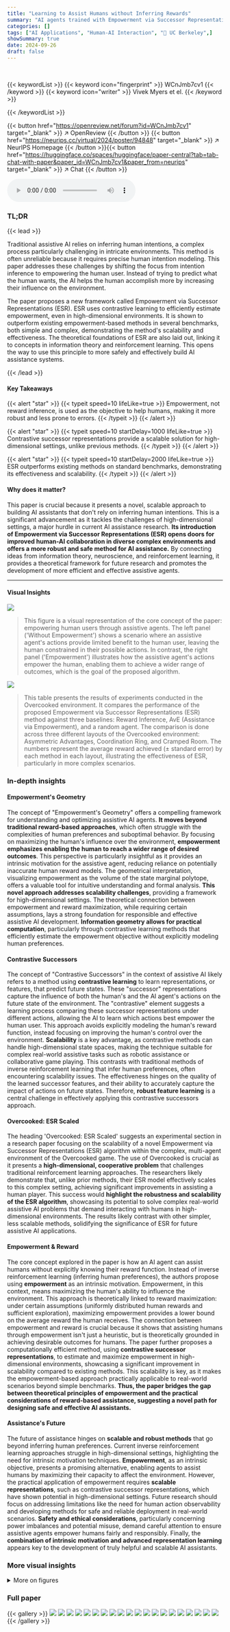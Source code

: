 ```yaml
---
title: "Learning to Assist Humans without Inferring Rewards"
summary: "AI agents trained with Empowerment via Successor Representations (ESR) empower humans by maximizing their control over environmental outcomes, eliminating the need for human intention inference, unlik..."
categories: []
tags: ["AI Applications", "Human-AI Interaction", "🏢 UC Berkeley",]
showSummary: true
date: 2024-09-26
draft: false
---
```


<br>

{{< keywordList >}}
{{< keyword icon="fingerprint" >}} WCnJmb7cv1 {{< /keyword >}}
{{< keyword icon="writer" >}} Vivek Myers et el. {{< /keyword >}}
 
{{< /keywordList >}}

{{< button href="https://openreview.net/forum?id=WCnJmb7cv1" target="_blank" >}}
↗ OpenReview
{{< /button >}}
{{< button href="https://neurips.cc/virtual/2024/poster/94848" target="_blank" >}}
↗ NeurIPS Homepage
{{< /button >}}{{< button href="https://huggingface.co/spaces/huggingface/paper-central?tab=tab-chat-with-paper&paper_id=WCnJmb7cv1&paper_from=neurips" target="_blank" >}}
↗ Chat
{{< /button >}}



<audio controls>
    <source src="https://ai-paper-reviewer.com/WCnJmb7cv1/podcast.wav" type="audio/wav">
    Your browser does not support the audio element.
</audio>


### TL;DR


{{< lead >}}

Traditional assistive AI relies on inferring human intentions, a complex process particularly challenging in intricate environments.  This method is often unreliable because it requires precise human intention modeling.  This paper addresses these challenges by shifting the focus from intention inference to empowering the human user.  Instead of trying to predict what the human wants, the AI helps the human accomplish more by increasing their influence on the environment. 

The paper proposes a new framework called Empowerment via Successor Representations (ESR).  ESR uses contrastive learning to efficiently estimate empowerment, even in high-dimensional environments. It is shown to outperform existing empowerment-based methods in several benchmarks, both simple and complex, demonstrating the method's scalability and effectiveness.  The theoretical foundations of ESR are also laid out, linking it to concepts in information theory and reinforcement learning.  This opens the way to use this principle to more safely and effectively build AI assistance systems.

{{< /lead >}}


#### Key Takeaways

{{< alert "star" >}}
{{< typeit speed=10 lifeLike=true >}} Empowerment, not reward inference, is used as the objective to help humans, making it more robust and less prone to errors. {{< /typeit >}}
{{< /alert >}}

{{< alert "star" >}}
{{< typeit speed=10 startDelay=1000 lifeLike=true >}} Contrastive successor representations provide a scalable solution for high-dimensional settings, unlike previous methods. {{< /typeit >}}
{{< /alert >}}

{{< alert "star" >}}
{{< typeit speed=10 startDelay=2000 lifeLike=true >}} ESR outperforms existing methods on standard benchmarks, demonstrating its effectiveness and scalability. {{< /typeit >}}
{{< /alert >}}

#### Why does it matter?
This paper is crucial because it presents a novel, scalable approach to building AI assistants that don't rely on inferring human intentions. This is a significant advancement as it tackles the challenges of high-dimensional settings, a major hurdle in current AI assistance research.  **Its introduction of Empowerment via Successor Representations (ESR) opens doors for improved human-AI collaboration in diverse complex environments and offers a more robust and safe method for AI assistance.** By connecting ideas from information theory, neuroscience, and reinforcement learning, it provides a theoretical framework for future research and promotes the development of more efficient and effective assistive agents.

------
#### Visual Insights



![](https://ai-paper-reviewer.com/WCnJmb7cv1/figures_1_1.jpg)

> This figure is a visual representation of the core concept of the paper: empowering human users through assistive agents. The left panel ('Without Empowerment') shows a scenario where an assistive agent's actions provide limited benefit to the human user, leaving the human constrained in their possible actions. In contrast, the right panel ('Empowerment') illustrates how the assistive agent's actions empower the human, enabling them to achieve a wider range of outcomes, which is the goal of the proposed algorithm.





![](https://ai-paper-reviewer.com/WCnJmb7cv1/tables_9_1.jpg)

> This table presents the results of experiments conducted in the Overcooked environment.  It compares the performance of the proposed Empowerment via Successor Representations (ESR) method against three baselines: Reward Inference, AvE (Assistance via Empowerment), and a random agent. The comparison is done across three different layouts of the Overcooked environment: Asymmetric Advantages, Coordination Ring, and Cramped Room.  The numbers represent the average reward achieved (± standard error) by each method in each layout, illustrating the effectiveness of ESR, particularly in more complex scenarios.





### In-depth insights


#### Empowerment's Geometry
The concept of "Empowerment's Geometry" offers a compelling framework for understanding and optimizing assistive AI agents.  **It moves beyond traditional reward-based approaches**, which often struggle with the complexities of human preferences and suboptimal behavior. By focusing on maximizing the human's influence over the environment, **empowerment emphasizes enabling the human to reach a wider range of desired outcomes**.  This perspective is particularly insightful as it provides an intrinsic motivation for the assistive agent, reducing reliance on potentially inaccurate human reward models. The geometrical interpretation, visualizing empowerment as the volume of the state marginal polytope, offers a valuable tool for intuitive understanding and formal analysis. **This novel approach addresses scalability challenges**, providing a framework for high-dimensional settings. The theoretical connection between empowerment and reward maximization, while requiring certain assumptions, lays a strong foundation for responsible and effective assistive AI development.  **Information geometry allows for practical computation**, particularly through contrastive learning methods that efficiently estimate the empowerment objective without explicitly modeling human preferences.

#### Contrastive Successors
The concept of "Contrastive Successors" in the context of assistive AI likely refers to a method using **contrastive learning** to learn representations, or features, that predict future states.  These "successor" representations capture the influence of both the human's and the AI agent's actions on the future state of the environment.  The "contrastive" element suggests a learning process comparing these successor representations under different actions, allowing the AI to learn which actions best empower the human user.  This approach avoids explicitly modeling the human's reward function, instead focusing on improving the human's control over the environment.  **Scalability** is a key advantage, as contrastive methods can handle high-dimensional state spaces, making the technique suitable for complex real-world assistive tasks such as robotic assistance or collaborative game playing.  This contrasts with traditional methods of inverse reinforcement learning that infer human preferences, often encountering scalability issues.  The effectiveness hinges on the quality of the learned successor features, and their ability to accurately capture the impact of actions on future states.  Therefore, **robust feature learning** is a central challenge in effectively applying this contrastive successors approach.

#### Overcooked: ESR Scaled
The heading 'Overcooked: ESR Scaled' suggests an experimental section in a research paper focusing on the scalability of a novel Empowerment via Successor Representations (ESR) algorithm within the complex, multi-agent environment of the Overcooked game.  The use of Overcooked is crucial as it presents a **high-dimensional, cooperative problem** that challenges traditional reinforcement learning approaches.  The researchers likely demonstrate that, unlike prior methods, their ESR model effectively scales to this complex setting, achieving significant improvements in assisting a human player.  This success would **highlight the robustness and scalability of the ESR algorithm**, showcasing its potential to solve complex real-world assistive AI problems that demand interacting with humans in high-dimensional environments.  The results likely contrast with other simpler, less scalable methods, solidifying the significance of ESR for future assistive AI applications.

#### Empowerment & Reward
The core concept explored in the paper is how an AI agent can assist humans without explicitly knowing their reward function.  Instead of inverse reinforcement learning (inferring human preferences), the authors propose using **empowerment** as an intrinsic motivation. Empowerment, in this context, means maximizing the human's ability to influence the environment.  This approach is theoretically linked to reward maximization:  under certain assumptions (uniformly distributed human rewards and sufficient exploration), maximizing empowerment provides a lower bound on the average reward the human receives.  The connection between empowerment and reward is crucial because it shows that assisting humans through empowerment isn't just a heuristic, but is theoretically grounded in achieving desirable outcomes for humans. The paper further proposes a computationally efficient method, using **contrastive successor representations**, to estimate and maximize empowerment in high-dimensional environments, showcasing a significant improvement in scalability compared to existing methods.  This scalability is key, as it makes the empowerment-based approach practically applicable to real-world scenarios beyond simple benchmarks. **Thus, the paper bridges the gap between theoretical principles of empowerment and the practical considerations of reward-based assistance, suggesting a novel path for designing safe and effective AI assistants.**

#### Assistance's Future
The future of assistance hinges on **scalable and robust methods** that go beyond inferring human preferences.  Current inverse reinforcement learning approaches struggle in high-dimensional settings, highlighting the need for intrinsic motivation techniques.  **Empowerment**, as an intrinsic objective, presents a promising alternative, enabling agents to assist humans by maximizing their capacity to affect the environment. However, the practical application of empowerment requires **scalable representations**, such as contrastive successor representations, which have shown potential in high-dimensional settings.  Future research should focus on addressing limitations like the need for human action observability and developing methods for safe and reliable deployment in real-world scenarios.  **Safety and ethical considerations**, particularly concerning power imbalances and potential misuse, demand careful attention to ensure assistive agents empower humans fairly and responsibly.  Finally, the **combination of intrinsic motivation and advanced representation learning** appears key to the development of truly helpful and scalable AI assistants.


### More visual insights

<details>
<summary>More on figures
</summary>


![](https://ai-paper-reviewer.com/WCnJmb7cv1/figures_3_1.jpg)

> This figure illustrates the concept of empowerment using information geometry.  The left panel shows the state marginal polytope, representing the possible future state distributions for different human actions given a fixed state and robot policy. The center panel illustrates mutual information as the distance between the average state distribution and the furthest achievable state distributions. The right panel shows that maximizing empowerment corresponds to maximizing the size of this polytope, enabling the human to reach a wider range of desired states.


![](https://ai-paper-reviewer.com/WCnJmb7cv1/figures_7_1.jpg)

> This figure compares the performance of the proposed Empowerment via Successor Representations (ESR) method against several baselines on a benchmark task with increasing difficulty.  The task involves assisting a human agent in navigating an obstacle course to reach a goal. The four subplots show the results for different numbers of obstacles (2, 5, 7, and 10).  The ESR method outperforms the baselines, especially as the task complexity increases, demonstrating its scalability to more challenging scenarios.


![](https://ai-paper-reviewer.com/WCnJmb7cv1/figures_8_1.jpg)

> This figure shows three different experimental environments used in the paper.  (a) is a modified version of the obstacle gridworld from a previous work, scaled up to 7 blocks.  (b) and (c) show two different layouts of the Overcooked game environment, known for its cooperative gameplay requiring coordination between agents.


![](https://ai-paper-reviewer.com/WCnJmb7cv1/figures_8_2.jpg)

> This figure shows a sequence of actions in the Overcooked Coordination Ring environment, illustrating how the ESR agent assists the human. The human and robot take turns adding onions to the pots.  The key observation is that the ESR agent waits for the human to perform an action before taking its own, maximizing the impact of human action on the environment. This demonstrates the agent's ability to learn collaborative behaviors without explicitly modeling the human's reward.


![](https://ai-paper-reviewer.com/WCnJmb7cv1/figures_16_1.jpg)

> This figure compares the performance of the proposed Empowerment via Successor Representations (ESR) method against other baseline methods (AvE, Goal Inference, Reward Inference) on a benchmark task with varying difficulty levels (2, 5, 7, and 10 obstacles).  The results show that ESR significantly outperforms the baselines in more complex scenarios, demonstrating its scalability to higher-dimensional problems.


![](https://ai-paper-reviewer.com/WCnJmb7cv1/figures_17_1.jpg)

> This figure compares the performance of the proposed Empowerment via Successor Representations (ESR) method against several baselines on an obstacle gridworld assistance task. The task involves a human user trying to reach a goal while avoiding obstacles, and an assistive agent helping the user.  The four subplots show results for increasing numbers of obstacles.  The ESR method significantly outperforms the baselines (AvE, Goal Inference, Reward Inference) as the task complexity increases.  The results highlight ESR's scalability to higher-dimensional problems compared to previous methods.


![](https://ai-paper-reviewer.com/WCnJmb7cv1/figures_18_1.jpg)

> This figure visualizes how the proposed empowerment objective affects the agent's learning process in a gridworld environment. The top part shows two scenarios: a 'free state' where the human can easily reach the goal and a 'trapped state' where the human is blocked. The plots show the difference in future state distributions between these two scenarios, highlighting the agent's ability to distinguish between states based on the human's ability to reach the goal. The lower plots show the mutual information (a measure of empowerment), the average number of reachable states, and the overall reward achieved during training. These plots demonstrate how maximizing empowerment leads to improved performance in the task.  The latent dimension is reduced for visualization purposes.


</details>






### Full paper

{{< gallery >}}
<img src="https://ai-paper-reviewer.com/WCnJmb7cv1/1.png" class="grid-w50 md:grid-w33 xl:grid-w25" />
<img src="https://ai-paper-reviewer.com/WCnJmb7cv1/2.png" class="grid-w50 md:grid-w33 xl:grid-w25" />
<img src="https://ai-paper-reviewer.com/WCnJmb7cv1/3.png" class="grid-w50 md:grid-w33 xl:grid-w25" />
<img src="https://ai-paper-reviewer.com/WCnJmb7cv1/4.png" class="grid-w50 md:grid-w33 xl:grid-w25" />
<img src="https://ai-paper-reviewer.com/WCnJmb7cv1/5.png" class="grid-w50 md:grid-w33 xl:grid-w25" />
<img src="https://ai-paper-reviewer.com/WCnJmb7cv1/6.png" class="grid-w50 md:grid-w33 xl:grid-w25" />
<img src="https://ai-paper-reviewer.com/WCnJmb7cv1/7.png" class="grid-w50 md:grid-w33 xl:grid-w25" />
<img src="https://ai-paper-reviewer.com/WCnJmb7cv1/8.png" class="grid-w50 md:grid-w33 xl:grid-w25" />
<img src="https://ai-paper-reviewer.com/WCnJmb7cv1/9.png" class="grid-w50 md:grid-w33 xl:grid-w25" />
<img src="https://ai-paper-reviewer.com/WCnJmb7cv1/10.png" class="grid-w50 md:grid-w33 xl:grid-w25" />
<img src="https://ai-paper-reviewer.com/WCnJmb7cv1/11.png" class="grid-w50 md:grid-w33 xl:grid-w25" />
<img src="https://ai-paper-reviewer.com/WCnJmb7cv1/12.png" class="grid-w50 md:grid-w33 xl:grid-w25" />
<img src="https://ai-paper-reviewer.com/WCnJmb7cv1/13.png" class="grid-w50 md:grid-w33 xl:grid-w25" />
<img src="https://ai-paper-reviewer.com/WCnJmb7cv1/14.png" class="grid-w50 md:grid-w33 xl:grid-w25" />
<img src="https://ai-paper-reviewer.com/WCnJmb7cv1/15.png" class="grid-w50 md:grid-w33 xl:grid-w25" />
<img src="https://ai-paper-reviewer.com/WCnJmb7cv1/16.png" class="grid-w50 md:grid-w33 xl:grid-w25" />
<img src="https://ai-paper-reviewer.com/WCnJmb7cv1/17.png" class="grid-w50 md:grid-w33 xl:grid-w25" />
<img src="https://ai-paper-reviewer.com/WCnJmb7cv1/18.png" class="grid-w50 md:grid-w33 xl:grid-w25" />
<img src="https://ai-paper-reviewer.com/WCnJmb7cv1/19.png" class="grid-w50 md:grid-w33 xl:grid-w25" />
<img src="https://ai-paper-reviewer.com/WCnJmb7cv1/20.png" class="grid-w50 md:grid-w33 xl:grid-w25" />
{{< /gallery >}}